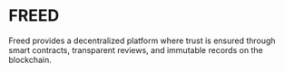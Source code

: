 # FREED
Freed provides a decentralized platform where trust is ensured through smart contracts, transparent reviews, and immutable records on the blockchain.

